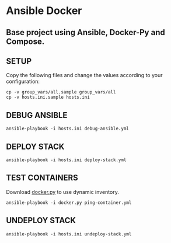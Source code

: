 Ansible Docker
==

Base project using Ansible, Docker-Py and Compose.
--

SETUP
--

Copy the following files and change the values according to your configuration:

    cp -v group_vars/all.sample group_vars/all
    cp -v hosts.ini.sample hosts.ini

DEBUG ANSIBLE
--

    ansible-playbook -i hosts.ini debug-ansible.yml

DEPLOY STACK
--

    ansible-playbook -i hosts.ini deploy-stack.yml

TEST CONTAINERS
--

Download [docker.py](https://github.com/ansible/ansible/blob/devel/contrib/inventory/docker.py) to use dynamic inventory.

    ansible-playbook -i docker.py ping-container.yml

UNDEPLOY STACK
--

    ansible-playbook -i hosts.ini undeploy-stack.yml
